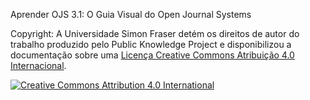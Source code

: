 Aprender OJS 3.1: O Guia Visual do Open Journal Systems

Copyright: A Universidade Simon Fraser detém os direitos de autor do trabalho produzido pelo Public Knowledge Project e disponibilizou a documentação sobre uma  [Licença Creative Commons Atribuição 4.0 Internacional](http://creativecommons.org/licenses/by/4.0/deed.pt).

[![](https://i.creativecommons.org/l/by/4.0/88x31.png "Creative Commons Attribution 4.0 International")](http://creativecommons.org/licenses/by/4.0/)
